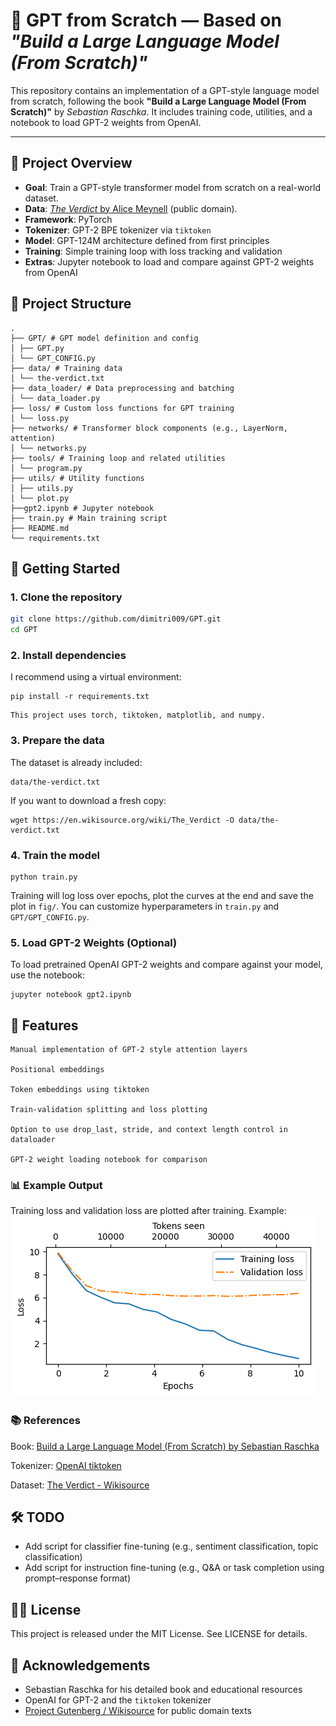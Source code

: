 # 🧠 GPT from Scratch — Based on *"Build a Large Language Model (From Scratch)"*

This repository contains an implementation of a GPT-style language model from scratch, following the book **"Build a Large Language Model (From Scratch)"** by *Sebastian Raschka*. It includes training code, utilities, and a notebook to load GPT-2 weights from OpenAI.

---

## 📖 Project Overview

- **Goal**: Train a GPT-style transformer model from scratch on a real-world dataset.
- **Data**: [*The Verdict* by Alice Meynell](https://en.wikisource.org/wiki/The_Verdict) (public domain).
- **Framework**: PyTorch
- **Tokenizer**: GPT-2 BPE tokenizer via `tiktoken`
- **Model**: GPT-124M architecture defined from first principles
- **Training**: Simple training loop with loss tracking and validation
- **Extras**: Jupyter notebook to load and compare against GPT-2 weights from OpenAI

## 📁 Project Structure

```
.
├── GPT/ # GPT model definition and config
│ ├── GPT.py
│ └── GPT_CONFIG.py
├── data/ # Training data
│ └── the-verdict.txt
├── data_loader/ # Data preprocessing and batching
│ └── data_loader.py
├── loss/ # Custom loss functions for GPT training
│ └── loss.py
├── networks/ # Transformer block components (e.g., LayerNorm, attention)
│ └── networks.py
├── tools/ # Training loop and related utilities
│ └── program.py
├── utils/ # Utility functions
│ ├── utils.py
│ └── plot.py
├──gpt2.ipynb # Jupyter notebook
├── train.py # Main training script
├── README.md
└── requirements.txt
```

## 🚀 Getting Started

### 1. Clone the repository

```bash
git clone https://github.com/dimitri009/GPT.git
cd GPT
```

### 2. Install dependencies

I recommend using a virtual environment:
```
pip install -r requirements.txt
```
    This project uses torch, tiktoken, matplotlib, and numpy.

### 3. Prepare the data

The dataset is already included:

    data/the-verdict.txt

If you want to download a fresh copy:
```
wget https://en.wikisource.org/wiki/The_Verdict -O data/the-verdict.txt
```
### 4. Train the model
```
python train.py
```
Training will log loss over epochs, plot the curves at the end and save the plot in `fig/`. You can customize hyperparameters in `train.py` and `GPT/GPT_CONFIG.py`.
### 5. Load GPT-2 Weights (Optional)

To load pretrained OpenAI GPT-2 weights and compare against your model, use the notebook:
```
jupyter notebook gpt2.ipynb
```
## 🧪 Features

    Manual implementation of GPT-2 style attention layers

    Positional embeddings

    Token embeddings using tiktoken

    Train-validation splitting and loss plotting

    Option to use drop_last, stride, and context length control in dataloader

    GPT-2 weight loading notebook for comparison

### 📊 Example Output

Training loss and validation loss are plotted after training. Example:
![plot](fig/loss.png)

### 📚 References

Book: [Build a Large Language Model (From Scratch) by Sebastian Raschka](https://www.manning.com/books/build-a-large-language-model-from-scratch)

Tokenizer: [OpenAI tiktoken](https://github.com/openai/tiktoken)

Dataset: [The Verdict - Wikisource](https://en.wikisource.org/wiki/The_Verdict)

## 🛠️ TODO

* Add script for classifier fine-tuning (e.g., sentiment classification, topic classification)
* Add script for instruction fine-tuning (e.g., Q&A or task completion using prompt–response format)


## 🧑‍💻 License

This project is released under the MIT License. See LICENSE for details.
## 🤝 Acknowledgements

* Sebastian Raschka for his detailed book and educational resources
* OpenAI for GPT-2 and the `tiktoken` tokenizer 
* [Project Gutenberg / Wikisource](https://www.gutenberg.org/) for public domain texts